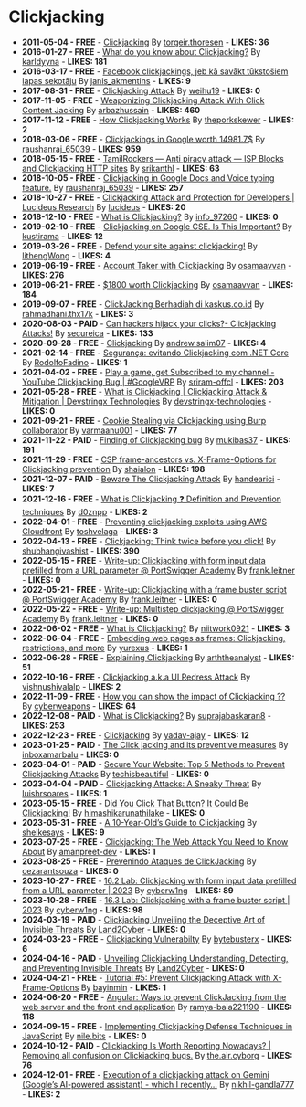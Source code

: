 # Clickjacking

- **2011-05-04 - FREE** - [Clickjacking](https://blogg.bekk.no/clickjacking-c610b3c31c41)  By  [torgeir.thoresen](https://medium.com/@torgeir.thoresen) - **LIKES: 36**
- **2016-01-27 - FREE** - [What do you know about Clickjacking?](https://blog.nodeswat.com/what-do-you-know-about-clickjacking-afc4c5522a34)  By  [karldyyna](https://medium.com/@karldyyna) - **LIKES: 181**
- **2016-03-17 - FREE** - [Facebook clickjackings, jeb kā savākt tūkstošiem lapas sekotāju](https://medium.com/@janis_akmentins/facebook-clickjackings-jeb-k%C4%81-sav%C4%81kt-t%C5%ABksto%C5%A1iem-lapas-sekot%C4%81ju-b69bed2646bf)  By  [janis_akmentins](https://medium.com/@janis_akmentins) - **LIKES: 9**
- **2017-08-31 - FREE** - [Clickjacking Attack](https://medium.com/@weihu19/clickjacking-attack-e06c75f9d5ad)  By  [weihu19](https://medium.com/@weihu19) - **LIKES: 0**
- **2017-11-05 - FREE** - [Weaponizing Clickjacking Attack With Click Content Jacking](https://arbazhussain.medium.com/weaponizing-clickjacking-attack-with-click-content-jacking-ab50cb6a37ed)  By  [arbazhussain](https://medium.com/@arbazhussain) - **LIKES: 460**
- **2017-11-12 - FREE** - [How Clickjacking Works](https://theporkskewer.medium.com/how-clickjacking-works-99271097f762)  By  [theporkskewer](https://medium.com/@theporkskewer) - **LIKES: 2**
- **2018-03-06 - FREE** - [Clickjackings in Google worth 14981.7$](https://medium.com/@raushanraj_65039/google-clickjacking-6a04132b918a)  By  [raushanraj_65039](https://medium.com/@raushanraj_65039) - **LIKES: 959**
- **2018-05-15 - FREE** - [TamilRockers — Anti piracy attack — ISP Blocks and Clickjacking HTTP sites](https://medium.com/@srikanthl/tamilrockers-anti-piracy-attack-isp-blocks-and-clickjacking-http-sites-93d7d28f88cb)  By  [srikanthl](https://medium.com/@srikanthl) - **LIKES: 63**
- **2018-10-05 - FREE** - [Clickjacking in Google Docs and Voice typing feature.](https://medium.com/@raushanraj_65039/clickjacking-in-google-docs-and-voice-typing-feature-c481d00b020a)  By  [raushanraj_65039](https://medium.com/@raushanraj_65039) - **LIKES: 257**
- **2018-10-27 - FREE** - [Clickjacking Attack and Protection for Developers | Lucideus Research](https://medium.com/@lucideus/clickjacking-attack-and-protection-for-developers-lucideus-research-462252d6c91f)  By  [lucideus](https://medium.com/@lucideus) - **LIKES: 20**
- **2018-12-10 - FREE** - [What is Clickjacking?](https://medium.com/@info_97260/what-is-clickjacking-11e476129b2b)  By  [info_97260](https://medium.com/@info_97260) - **LIKES: 0**
- **2019-02-10 - FREE** - [Clickjacking on Google CSE. Is This Important?](https://medium.com/@kustirama/clickjacking-on-google-cse-6636bba72d20)  By  [kustirama](https://medium.com/@kustirama) - **LIKES: 12**
- **2019-03-26 - FREE** - [Defend your site against clickjacking!](https://medium.com/@lithengWong/defend-your-site-against-clickjacking-73454b9e999e)  By  [lithengWong](https://medium.com/@lithengWong) - **LIKES: 4**
- **2019-06-19 - FREE** - [Account Taker with Clickjacking](https://medium.com/@osamaavvan/account-taker-with-clickjacking-ace744842ec3)  By  [osamaavvan](https://medium.com/@osamaavvan) - **LIKES: 276**
- **2019-06-21 - FREE** - [$1800 worth Clickjacking](https://medium.com/@osamaavvan/1800-worth-clickjacking-1f92e79d0414)  By  [osamaavvan](https://medium.com/@osamaavvan) - **LIKES: 184**
- **2019-09-07 - FREE** - [ClickJacking Berhadiah di kaskus.co.id](https://medium.com/@rahmadhani.thx17k/clickjacking-berhadiah-di-kaskus-co-id-cb89715dd2f8)  By  [rahmadhani.thx17k](https://medium.com/@rahmadhani.thx17k) - **LIKES: 3**
- **2020-08-03 - PAID** - [Can hackers hijack your clicks?- Clickjacking Attacks!](https://medium.com/digital-diplomacy/can-hackers-hijack-your-clicks-clickjacking-attacks-5dade6464bfe)  By  [secureica](https://medium.com/@secureica) - **LIKES: 133**
- **2020-09-28 - FREE** - [Clickjacking](https://medium.com/fmisec/clickjacking-bcc9e018b7ef)  By  [andrew.salim07](https://medium.com/@andrew.salim07) - **LIKES: 4**
- **2021-02-14 - FREE** - [Segurança: evitando Clickjacking com .NET Core](https://rodolfofadino.com.br/seguran%C3%A7a-evitando-clickjacking-com-net-core-298ccab3f580)  By  [RodolfoFadino](https://medium.com/@RodolfoFadino) - **LIKES: 1**
- **2021-04-02 - FREE** - [Play a game, get Subscribed to my channel - YouTube Clickjacking Bug | #GoogleVRP](https://infosecwriteups.com/play-a-game-get-subscribed-to-my-channel-youtube-clickjacking-bug-googlevrp-6ce1d15542d3)  By  [sriram-offcl](https://medium.com/@sriram-offcl) - **LIKES: 203**
- **2021-05-28 - FREE** - [What is Clickjacking | Clickjacking Attack & Mitigation | Devstringx Technologies](https://devstringx-technologies.medium.com/what-is-clickjacking-clickjacking-attack-mitigation-devstringx-technologies-1176c740ba0)  By  [devstringx-technologies](https://medium.com/@devstringx-technologies) - **LIKES: 0**
- **2021-09-21 - FREE** - [Cookie Stealing via Clickjacking using Burp collaborator](https://infosecwriteups.com/cookie-stealing-via-clickjacking-using-burp-collaborator-ff6f4ac1c18b)  By  [varmaanu001](https://medium.com/@varmaanu001) - **LIKES: 77**
- **2021-11-22 - PAID** - [Finding of Clickjacking bug](https://infosecwriteups.com/finding-of-clickjacking-bug-f086bcf5f2fd)  By  [mukibas37](https://medium.com/@mukibas37) - **LIKES: 191**
- **2021-11-29 - FREE** - [CSP frame-ancestors vs. X-Frame-Options for Clickjacking prevention](https://medium.com/@shaialon/csp-frame-ancestors-vs-x-frame-options-for-clickjacking-prevention-30383a713772)  By  [shaialon](https://medium.com/@shaialon) - **LIKES: 198**
- **2021-12-07 - PAID** - [Beware The Clickjacking Attack](https://handearici.com/beware-the-clickjacking-attack-c62697173496)  By  [handearici](https://medium.com/@handearici) - **LIKES: 7**
- **2021-12-16 - FREE** - [What is Clickjacking ❓ Definition and Prevention techniques](https://d0znpp.medium.com/what-is-clickjacking-definition-and-prevention-techniques-e9d7122a22b6)  By  [d0znpp](https://medium.com/@d0znpp) - **LIKES: 2**
- **2022-04-01 - FREE** - [Preventing clickjacking exploits using AWS Cloudfront](https://medium.com/@toshvelaga/preventing-clickjacking-exploits-using-aws-cloudfront-1fa591cd91c3)  By  [toshvelaga](https://medium.com/@toshvelaga) - **LIKES: 3**
- **2022-04-13 - FREE** - [Clickjacking: Think twice before you click!](https://systemweakness.com/clickjacking-think-twice-before-you-click-ea0f5b2ebb04)  By  [shubhangivashist](https://medium.com/@shubhangivashist) - **LIKES: 390**
- **2022-05-15 - FREE** - [Write-up: Clickjacking with form input data prefilled from a URL parameter @ PortSwigger Academy](https://medium.com/@frank.leitner/write-up-clickjacking-with-form-input-data-prefilled-from-a-url-parameter-portswigger-academy-126b0f811b5b)  By  [frank.leitner](https://medium.com/@frank.leitner) - **LIKES: 0**
- **2022-05-21 - FREE** - [Write-up: Clickjacking with a frame buster script @ PortSwigger Academy](https://medium.com/@frank.leitner/write-up-clickjacking-with-a-frame-buster-script-portswigger-academy-48ae37deccba)  By  [frank.leitner](https://medium.com/@frank.leitner) - **LIKES: 0**
- **2022-05-22 - FREE** - [Write-up: Multistep clickjacking @ PortSwigger Academy](https://medium.com/@frank.leitner/write-up-multistep-clickjacking-portswigger-academy-65736d53805a)  By  [frank.leitner](https://medium.com/@frank.leitner) - **LIKES: 0**
- **2022-06-02 - FREE** - [What is Clickjacking?](https://medium.com/@niitwork0921/what-is-clickjacking-9fcde9a1629b)  By  [niitwork0921](https://medium.com/@niitwork0921) - **LIKES: 3**
- **2022-06-04 - FREE** - [Embedding web pages as frames: Clickjacking, restrictions, and more](https://medium.com/@yurexus/embedding-web-pages-as-frames-clickjacking-restrictions-and-more-d200a05e56c5)  By  [yurexus](https://medium.com/@yurexus) - **LIKES: 1**
- **2022-06-28 - FREE** - [Explaining Clickjacking](https://faun.pub/explaining-clickjacking-407704e7187e)  By  [arththeanalyst](https://medium.com/@arththeanalyst) - **LIKES: 51**
- **2022-10-16 - FREE** - [Clickjacking a.k.a UI Redress Attack](https://vishnushivalalp.medium.com/clickjacking-a-k-a-ui-redress-attack-5dcb7c219491)  By  [vishnushivalalp](https://medium.com/@vishnushivalalp) - **LIKES: 2**
- **2022-11-09 - FREE** - [How you can show the impact of Clickjacking ??](https://cyberweapons.medium.com/how-you-can-show-the-impact-of-clickjacking-9c476fee0a75)  By  [cyberweapons](https://medium.com/@cyberweapons) - **LIKES: 64**
- **2022-12-08 - PAID** - [What is Clickjacking?](https://systemweakness.com/what-is-clickjacking-15b5fd911239)  By  [suprajabaskaran8](https://medium.com/@suprajabaskaran8) - **LIKES: 253**
- **2022-12-23 - FREE** - [Clickjacking](https://medium.com/@yadav-ajay/clickjacking-afd82d7d9f9f)  By  [yadav-ajay](https://medium.com/@yadav-ajay) - **LIKES: 12**
- **2023-01-25 - PAID** - [The Click jacking and its preventive measures](https://medium.com/thefreshwrites/complete-guide-to-clickjacking-and-its-preventive-measures-85c43bd1a344)  By  [inboxamarbalu](https://medium.com/@inboxamarbalu) - **LIKES: 0**
- **2023-04-01 - PAID** - [Secure Your Website: Top 5 Methods to Prevent Clickjacking Attacks](https://medium.com/@techisbeautiful/secure-your-website-top-5-methods-to-prevent-clickjacking-attacks-cd1f3226a1fd)  By  [techisbeautiful](https://medium.com/@techisbeautiful) - **LIKES: 0**
- **2023-04-04 - PAID** - [Clickjacking Attacks: A Sneaky Threat](https://systemweakness.com/clickjacking-attacks-a-sneaky-threat-31453c5c5a69)  By  [luishrsoares](https://medium.com/@luishrsoares) - **LIKES: 1**
- **2023-05-15 - FREE** - [Did You Click That Button? It Could Be Clickjacking!](https://himashikarunathilake.medium.com/did-you-click-that-button-it-could-be-clickjacking-7d7b5b0f71c5)  By  [himashikarunathilake](https://medium.com/@himashikarunathilake) - **LIKES: 0**
- **2023-05-31 - FREE** - [A 10-Year-Old’s Guide to Clickjacking](https://medium.com/@shelkesays/a-10-year-olds-guide-to-clickjacking-8014be4266e4)  By  [shelkesays](https://medium.com/@shelkesays) - **LIKES: 9**
- **2023-07-25 - FREE** - [Clickjacking: The Web Attack You Need to Know About](https://medium.com/@amanpreet-dev/clickjacking-the-web-attack-you-need-to-know-about-50779882e273)  By  [amanpreet-dev](https://medium.com/@amanpreet-dev) - **LIKES: 1**
- **2023-08-25 - FREE** - [Prevenindo Ataques de ClickJacking](https://medium.com/@cezarantsouza/prevenindo-ataques-de-clickjacking-4ee18aabc764)  By  [cezarantsouza](https://medium.com/@cezarantsouza) - **LIKES: 0**
- **2023-10-27 - FREE** - [16.2 Lab: Clickjacking with form input data prefilled from a URL parameter | 2023](https://medium.com/infosecmatrix/16-2-lab-clickjacking-with-form-input-data-prefilled-from-a-url-parameter-2023-0b9285cc3873)  By  [cyberw1ng](https://medium.com/@cyberw1ng) - **LIKES: 89**
- **2023-10-28 - FREE** - [16.3 Lab: Clickjacking with a frame buster script | 2023](https://medium.com/infosecmatrix/16-3-lab-clickjacking-with-a-frame-buster-script-2023-d563d1f38216)  By  [cyberw1ng](https://medium.com/@cyberw1ng) - **LIKES: 98**
- **2024-03-19 - PAID** - [Clickjacking Unveiling the Deceptive Art of Invisible Threats](https://medium.com/@Land2Cyber/clickjacking-unveiling-the-deceptive-art-of-invisible-threats-e030c3040610)  By  [Land2Cyber](https://medium.com/@Land2Cyber) - **LIKES: 0**
- **2024-03-23 - FREE** - [Clickjacking Vulnerabilty](https://bytebusterx.medium.com/clickjacking-vulnerabilty-6bba1988f0aa)  By  [bytebusterx](https://medium.com/@bytebusterx) - **LIKES: 6**
- **2024-04-16 - PAID** - [Unveiling Clickjacking Understanding, Detecting, and Preventing Invisible Threats](https://medium.com/@Land2Cyber/unveiling-clickjacking-understanding-detecting-and-preventing-invisible-threats-892040701585)  By  [Land2Cyber](https://medium.com/@Land2Cyber) - **LIKES: 0**
- **2024-04-21 - FREE** - [Tutorial #5: Prevent Clickjacking Attack with X-Frame-Options](https://bayinmin.medium.com/tutorial-5-prevent-clickjacking-attack-with-x-frame-options-7f5039c73002)  By  [bayinmin](https://medium.com/@bayinmin) - **LIKES: 1**
- **2024-06-20 - FREE** - [Angular: Ways to prevent ClickJacking from the web server and the front end application](https://javascript.plainenglish.io/angular-ways-to-prevent-clickjacking-from-the-web-server-and-the-front-end-application-8298d0507012)  By  [ramya-bala221190](https://medium.com/@ramya-bala221190) - **LIKES: 118**
- **2024-09-15 - FREE** - [Implementing Clickjacking Defense Techniques in JavaScript](https://medium.com/@nile.bits/implementing-clickjacking-defense-techniques-in-javascript-d59f5252cdf2)  By  [nile.bits](https://medium.com/@nile.bits) - **LIKES: 0**
- **2024-10-12 - PAID** - [Clickjacking Is Worth Reporting Nowadays? | Removing all confusion on Clickjacking bugs.](https://medium.com/@the.air.cyborg/clickjacking-is-worth-reporting-nowadays-removing-all-confusion-on-clickjacking-bugs-a1c77fc4e5b8)  By  [the.air.cyborg](https://medium.com/@the.air.cyborg) - **LIKES: 76**
- **2024-12-01 - FREE** - [Execution of a clickjacking attack on Gemini (Google’s AI-powered assistant) - which I recently…](https://systemweakness.com/execution-of-a-clickjacking-attack-on-gemini-googles-ai-powered-assistant-which-i-recently-45e60a98316a)  By  [nikhil-gandla777](https://medium.com/@nikhil-gandla777) - **LIKES: 2**

